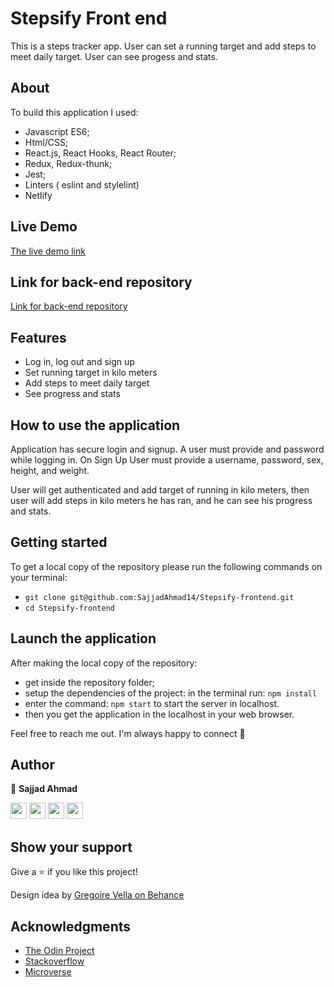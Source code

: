 # Stepsify Front end

This is a steps tracker app. User can set a running target and add steps to meet daily target. User can see progess and stats.

## About

To build this application I used:

 - Javascript ES6;
 - Html/CSS;
 - React.js, React Hooks, React Router;
 - Redux, Redux-thunk;
 - Jest;
 - Linters ( eslint and stylelint)
 - Netlify

## Live Demo

[The live demo link](https://stepsify.netlify.app/)

## Link for back-end repository

[Link for back-end repository](https://stark-garden-93825.herokuapp.com)

## Features

 - Log in, log out and sign up
 - Set running target in kilo meters
 - Add steps to meet daily target
 - See progress and stats

## How to use the application

Application has secure login and signup. A user must provide and password while logging in. On Sign Up User must provide a username, password, sex, height, and weight.

User will get authenticated and add target of running in kilo meters, then user will add steps in kilo meters he has ran, and he can see his progress and stats.

## Getting started

To get a local copy of the repository please run the following commands on your terminal:

  - ```git clone git@github.com:SajjadAhmad14/Stepsify-frontend.git```
  - ```cd Stepsify-frontend```

## Launch the application

After making the local copy of the repository:

 - get inside the repository folder;
 - setup the dependencies of the project: in the terminal run: ```npm install```
 - enter the command: ```npm start``` to start the server in localhost.
 - then you get the application in the localhost in your web browser.

Feel free to reach me out. I'm always happy to connect :slightly_smiling_face:

## Author

👤 **Sajjad Ahmad**

[<code><img height="26" src="https://cdn.iconscout.com/icon/free/png-256/github-153-675523.png"></code>](https://github.com/SajjadAhmad14)
[<code><img height="26" src="https://upload.wikimedia.org/wikipedia/sco/thumb/9/9f/Twitter_bird_logo_2012.svg/1200px-Twitter_bird_logo_2012.svg.png"></code>](https://twitter.com/Sajjad_Ahmad14)
[<code><img height="26" src="https://upload.wikimedia.org/wikipedia/commons/thumb/c/c9/Linkedin.svg/1200px-Linkedin.svg.png"></code>](https://www.linkedin.com/in/sajjadahmad14/)
[<code><img height="26" src="https://cdn4.iconfinder.com/data/icons/free-colorful-icons/360/gmail.png"></code>](mailto:jogimar14@gmail.com)

## Show your support

Give a ⭐️ if you like this project!

Design idea by [Gregoire Vella on Behance](https://www.behance.net/gregoirevella)

## Acknowledgments

- <a href="https://www.theodinproject.com/" target="_blank">The Odin Project</a>
- <a href="https://www.stackoverflow.com/" target="_blank">Stackoverflow</a>
- <a href="https://www.microverse.org/" target="_blank">Microverse</a>
